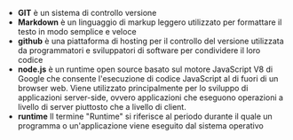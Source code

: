 * **GIT** è un sistema di controllo versione
* **Markdown** è un linguaggio di markup leggero utilizzato per formattare il testo in modo semplice e veloce
* **github** è una piattaforma di hosting per il controllo del versione utilizzata da programmatori e sviluppatori di software per condividere il loro codice
* **node.js**  è un runtime open source basato sul motore JavaScript V8 di Google che consente l'esecuzione di codice JavaScript al di fuori di un browser web. Viene utilizzato principalmente per lo sviluppo di applicazioni server-side, ovvero applicazioni che eseguono operazioni a livello di server piuttosto che a livello di client.
* **runtime** Il termine "Runtime" si riferisce al periodo durante il quale un programma o un'applicazione viene eseguito dal sistema operativo